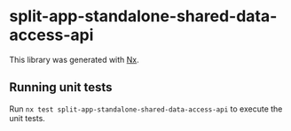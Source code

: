 # split-app-standalone-shared-data-access-api

This library was generated with [Nx](https://nx.dev).

## Running unit tests

Run `nx test split-app-standalone-shared-data-access-api` to execute the unit tests.
